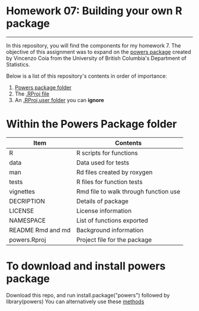 # Homework 07: Building your own R package
------------------------------------------

In this repository, you will find the components for my homework 7. The objective of this assignment was to expand on the [powers package](https://github.com/vincenzocoia/powers) created by Vincenzo Coia from the University of British Columbia's Department of Statistics.

Below is a list of this repository's contents in order of importance:

1. [Powers package folder](https://github.com/STAT545-UBC-students/hw07-tsmith93/tree/master/powers-tsmith93)
2. The [.RProj file](https://github.com/STAT545-UBC-students/hw07-tsmith93/blob/master/hw07-tsmith93.Rproj)
3. An [.RProj.user folder](https://github.com/STAT545-UBC-students/hw07-tsmith93/tree/master/.Rproj.user) you can **ignore**

# Within the Powers Package folder

Item | Contents
-----|--------------
R | R scripts for functions
data | Data used for tests
man | Rd files created by roxygen
tests | R files for function tests
vignettes | Rmd file to walk through function use
DECRIPTION | Details of package
LICENSE | License information
NAMESPACE | List of functions exported
README Rmd and md | Background information
powers.Rproj | Project file for the package

# To download and install powers package

Download this repo, and run install.package("powers") followed by library(powers) 
You can alternatively use these [methods](http://stat545.com/Classroom/assignments/hw07/hw07-help.html)
